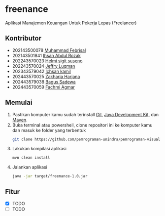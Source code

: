 # freenance
Aplikasi Manajemen Keuangan Untuk Pekerja Lepas (Freelancer)

## Kontributor
- 202143500078 [Muhammad Febrisal](https://github.com/jeffry-luqman)
- 202143501841 [Ihsan Abdul Rozak](https://github.com/jeffry-luqman)
- 202243570023 [Helmi sigit suseno](https://github.com/jeffry-luqman)
- 202243570024 [Jeffry Luqman](https://github.com/jeffry-luqman)
- 202343579042 [Ichsan kamil](https://github.com/jeffry-luqman)
- 202443570025 [Zakharia Harjana](https://github.com/jeffry-luqman)
- 202443579038 [Bagus Sadewa](https://github.com/jeffry-luqman)
- 202443570059 [Fachmi Agmar](https://github.com/jeffry-luqman)

## Memulai
1. Pastikan komputer kamu sudah terinstall [Git](https://git-scm.com/), [Java Development Kit](http://jdk.java.net/), dan [Maven](https://maven.apache.org/download.cgi).
2. Buka terminal atau powershell, clone repositori ini ke komputer kamu dan masuk ke folder yang terbentuk
	```bash
	git clone https://github.com/pemrograman-unindra/pemrograman-visual.git && cd pemrograman-visual
	```
3. Lakukan kompilasi aplikasi
	```bash
	mvn clean install
	```
4. Jalankan aplikasi
	```bash
	java -jar target/freenance-1.0.jar
	```

## Fitur
- [x] TODO
- [ ] TODO
